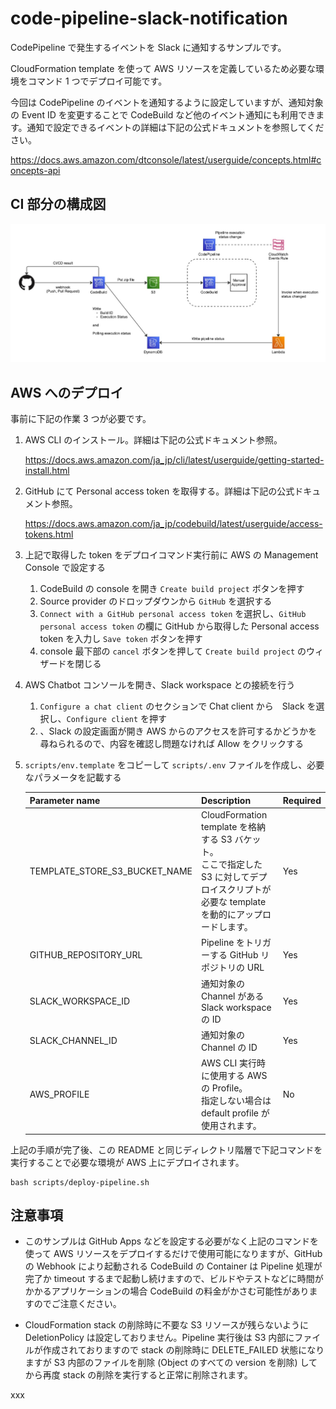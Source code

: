 # code-pipeline-slack-notification

CodePipeline で発生するイベントを Slack に通知するサンプルです。

CloudFormation template を使って AWS リソースを定義しているため必要な環境をコマンド 1 つでデプロイ可能です。

今回は CodePipeline のイベントを通知するように設定していますが、通知対象の Event ID を変更することで CodeBuild など他のイベント通知にも利用できます。通知で設定できるイベントの詳細は下記の公式ドキュメントを参照してください。

https://docs.aws.amazon.com/dtconsole/latest/userguide/concepts.html#concepts-api


## CI 部分の構成図

![workflow](./docs/assets/workflow.jpg)


## AWS へのデプロイ

事前に下記の作業 3 つが必要です。

1. AWS CLI のインストール。詳細は下記の公式ドキュメント参照。

    https://docs.aws.amazon.com/ja_jp/cli/latest/userguide/getting-started-install.html

1. GitHub にて Personal access token を取得する。詳細は下記の公式ドキュメント参照。

    https://docs.aws.amazon.com/ja_jp/codebuild/latest/userguide/access-tokens.html

1. 上記で取得した token をデプロイコマンド実行前に AWS の Management Console で設定する

    1. CodeBuild の console を開き `Create build project` ボタンを押す
    1. Source provider のドロップダウンから `GitHub` を選択する
    1. `Connect with a GitHub personal access token` を選択し、`GitHub personal access token` の欄に GitHub から取得した Personal access token を入力し `Save token` ボタンを押す
    1. console 最下部の `cancel` ボタンを押して `Create build project` のウィザードを閉じる

1. AWS Chatbot コンソールを開き、Slack workspace との接続を行う

    1. `Configure a chat client` のセクションで Chat client から　Slack を選択し、`Configure client` を押す
    1. 、Slack の設定画面が開き AWS からのアクセスを許可するかどうかを尋ねられるので、内容を確認し問題なければ Allow をクリックする

1. `scripts/env.template` をコピーして `scripts/.env` ファイルを作成し、必要なパラメータを記載する

    | Parameter name | Description | Required |
    |--|--|--|
    | TEMPLATE_STORE_S3_BUCKET_NAME | CloudFormation template を格納する S3 バケット。<br />ここで指定した S3 に対してデプロイスクリプトが必要な template を動的にアップロードします。 | Yes |
    | GITHUB_REPOSITORY_URL | Pipeline をトリガーする GitHub リポジトリの URL | Yes |
    | SLACK_WORKSPACE_ID | 通知対象の Channel がある Slack workspace の ID | Yes |
    | SLACK_CHANNEL_ID | 通知対象の Channel の ID | Yes |
    | AWS_PROFILE | AWS CLI 実行時に使用する AWS の Profile。<br />指定しない場合は default profile が使用されます。 | No |

上記の手順が完了後、この README と同じディレクトリ階層で下記コマンドを実行することで必要な環境が AWS 上にデプロイされます。

```
bash scripts/deploy-pipeline.sh
```

## 注意事項

- このサンプルは GitHub Apps などを設定する必要がなく上記のコマンドを使って AWS リソースをデプロイするだけで使用可能になりますが、GitHub の Webhook により起動される CodeBuild の Container は Pipeline 処理が完了か timeout するまで起動し続けますので、ビルドやテストなどに時間がかかるアプリケーションの場合 CodeBuild の料金がかさむ可能性がありますのでご注意ください。

- CloudFormation stack の削除時に不要な S3 リソースが残らないように DeletionPolicy は設定しておりません。Pipeline 実行後は S3 内部にファイルが作成されておりますので stack の削除時に DELETE_FAILED 状態になりますが S3 内部のファイルを削除 (Object のすべての version を削除) してから再度 stack の削除を実行すると正常に削除されます。

xxx
